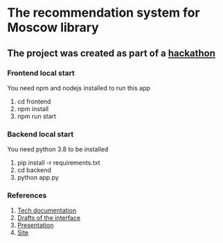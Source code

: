 # The recommendation system for Moscow library
## The project was created as part of a [hackathon](https://leaders2021.innoagency.ru/)
### Frontend local start

You need npm and nodejs installed to run this app

1. cd frontend
2. npm install
3. npm run start

### Backend local start

You need python 3.8 to be installed

1. pip install -r requirements.txt
2. cd backend
3. python app.py

### References
1. [Tech documentation](https://docs.google.com/document/d/1-P_eh0A3zyvD_QDpySUOEnNnpMI2gmuP5tEX6U6eaqI/edit)
2. [Drafts of the interface](https://www.figma.com/file/qCCjWhQe4eN9AReOgzGKrt/Library-%2F-Hackaton-%2F-RecSys?node-id=0%3A1)
3. [Presentation](https://docs.google.com/presentation/d/1vILvRbiWEYGSg7-cRUg88iBYqWKaj0ZGXEksY_YuFOY/edit#slide=id.gf751429f91_4_72)
4. [Site](https://svetlanatselikova.github.io/library-app/)
